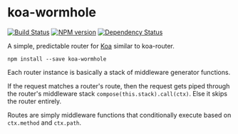 
# koa-wormhole

[![Build Status](https://travis-ci.org/danneu/koa-wormhole.svg?branch=master)](https://travis-ci.org/danneu/koa-wormhole)
[![NPM version](https://badge.fury.io/js/koa-wormhole.svg)](http://badge.fury.io/js/koa-wormhole)
[![Dependency Status](https://david-dm.org/danneu/koa-wormhole.svg)](https://david-dm.org/danneu/koa-wormhole)

A simple, predictable router for [Koa](http://koajs.com/) similar to koa-router.

    npm install --save koa-wormhole

Each router instance is basically a stack of middleware generator functions.

If the request matches a router's route, then the request gets piped 
through the router's middleware stack `compose(this.stack).call(ctx)`.
Else it skips the router entirely.

Routes are simply middleware functions that conditionally execute based
on `ctx.method` and `ctx.path`.
